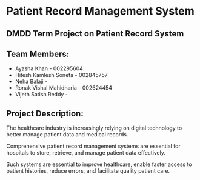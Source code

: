 # Patient Record Management System
## DMDD Term Project on Patient Record System
## Team Members:
- Ayasha Khan - 002295604
- Hitesh Kamlesh Soneta - 002845757
- Neha Balaji - 
- Ronak Vishal Mahidharia - 002624454
- Vijeth Satish Reddy - 

## Project Description:
The healthcare industry is increasingly relying on digital technology to better manage patient data and medical records. 

Comprehensive patient record management systems are essential for hospitals to store, retrieve, and manage patient data effectively. 

Such systems are essential to improve healthcare, enable faster access to patient histories, reduce errors, and facilitate quality patient care.
